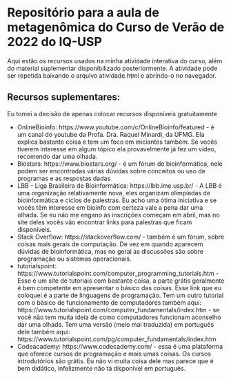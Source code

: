 # Repositório para a aula de metagenômica do Curso de Verão de 2022 do IQ-USP
Aqui estão os recursos usados na minha atividade interativa do curso, além do material suplementar disponibilizado posteriormente.
A atividade pode ser repetida baixando o arquivo atividade.html e abrindo-o no navegador.

## Recursos suplementares:
Eu tomei a decisão de apenas colocar recursos disponíveis gratuitamente
<ul>
  <li>OnlineBioinfo: https://www.youtube.com/c/OnlineBioinfo/featured - é um canal do youtube da Profa. Dra. Raquel Minardi, da UFMG. Ela explica bastante coisa e tem um foco em iniciantes também. Se vocês tiverem interesse em algum tópico ela provavelmente já fez um vídeo, recomendo dar uma olhada. </li>
  <li>Biostars: https://www.biostars.org/ - é um fórum de bioinformática, nele podem ser encontradas várias dúvidas sobre conceitos ou uso de programas e as respostas dadas</li>
  <li>LBB - Liga Brasileira de Bioinformática: https://lbb.ime.usp.br/ - A LBB é uma organização relativamente nova, eles organizam olimpíadas de bioinformática e ciclos de palestras. Eu acho uma ótima iniciativa e se vocês têm interesse em bioinfo com certeza vale a pena dar uma olhada. Se eu não me engano as inscrições começam em abril, mas no site deles vocês vão encontrar links para palestras que ficam disponíveis.</li>
  <li>Stack Overflow: https://stackoverflow.com/ - também é um fórum, sobre coisas mais gerais de computação. De vez em quando aparecem dúvidas de bioinformática, mas no geral as discussões são sobre programação ou sistemas operacionais.</li>
  <li>tutorialspoint: https://www.tutorialspoint.com/computer_programming_tutorials.htm - Esse é um site de tutoriais com bastante coisa, a parte grátis geralmente é bem competente em apresentar o básico das coisas. Esse link que eu coloquei é a parte de linguagens de programação. Tem um outro tutorial com o básico de funcionamento de computadores também aqui: https://www.tutorialspoint.com/computer_fundamentals/index.htm - se você não tem muita ideia de como computadores funcionam aconselho dar uma olhada. Tem uma versão (meio mal traduzida) em português dele também aqui: https://www.tutorialspoint.com/pg/computer_fundamentals/index.htm</li>
  <li>Codeacademy: https://www.codecademy.com/ - essa é uma plataforma que oferece cursos de programação e mais umas coisas. Os cursos introdutórios são grátis. Eu não vi muita coisa dele mas parece que é bem didático, infelizmente não tá disponível em português.</li>
</ul>
